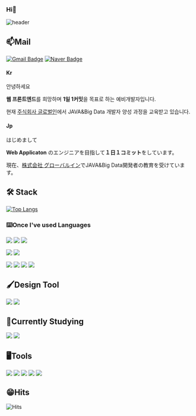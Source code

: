 ### Hi👋

![header](https://capsule-render.vercel.app/api?type=rect&color=auto&height=200&section=header&text=Jinny&fontSize=60)


## 📫Mail
  
[![Gmail Badge](https://img.shields.io/badge/jinddg16@gmail.com-d14836?style=flat-square&logo=Gmail&logoColor=white&link=mailto:jinddg16@gmail.com)](mailto:jinddg16@gmail.com)
[![Naver Badge](https://img.shields.io/badge/whyjinny@naver.com-03C75A?style=flat-square&logo=Naver&logoColor=white&link=mailto:whyjinny@naver.com)](mailto:whyjinny@naver.com)

#### Kr

안녕하세요
  
**웹 프론트엔드**를 희망하며 **1일 1커밋**을 목표로 하는 예비개발자입니다.
  
현재 [주식회사 글로벌인](https://www.globalin.kr/)에서 JAVA&Big Data 개발자 양성 과정을 교육받고 있습니다.

#### Jp

はじめまして
  
**Web Applicaton** のエンジニアを目指して**１日１コミット**をしています。
  
現在、[株式会社 グローバルイン](https://www.globalin.kr/)でJAVA&Big Data開発者の教育を受けています。

## 🛠 Stack
[![Top Langs](https://github-readme-stats.vercel.app/api/top-langs/?username=yeyae&layout=compact)](https://github.com/yeyae/yeyae)

### ⌨️Once I've used Languages
<img src="https://img.shields.io/badge/HTML-E34F26?style=flat-square&logo=html5&logoColor=white"/> <img src="https://img.shields.io/badge/CSS-1572B6?style=flat-square&logo=CSS3&logoColor=white"/> <img src="https://img.shields.io/badge/JavaScript-F7DF1E?style=flat-square&logo=JavaScript&logoColor=white"/> 

<img src="https://img.shields.io/badge/React-61DAFB?style=flat-square&logo=React&logoColor=white"/> <img src="https://img.shields.io/badge/styled components-DB7093?style=flat-square&logo=styled components&logoColor=white"/>

<img src="https://img.shields.io/badge/Oracle-F80000?style=flat-square&logo=Oracle&logoColor=white"/> <img src="https://img.shields.io/badge/MongoDB-47A248?style=flat-square&logo=MongoDB&logoColor=white"/> <img src="https://img.shields.io/badge/Spring-6DB33F?style=flat-square&logo=Spring&logoColor=white"/> <img src="https://img.shields.io/badge/Node.js-339933?style=flat-square&logo=node.js&logoColor=white"/>

## 🖌Design Tool
<img src="https://img.shields.io/badge/Adobe Photoshop-31A8FF?style=flat-square&logo=Adobe Photoshop&logoColor=white"/> <img src="https://img.shields.io/badge/Adobe Illustrator-FF9A00?style=flat-square&logo=Adobe Illustrator&logoColor=white"/>

## 📖Currently Studying
<img src="https://img.shields.io/badge/R-276dc3?style=flat-square&logo=R&logoColor=white"/> <img src="https://img.shields.io/badge/Python-3776AB?style=flat-square&logo=Python&logoColor=white"/>

## 🖥Tools
<img src="https://img.shields.io/badge/Visual Studio-5C2D91?style=flat-square&logo=Visual Studio&logoColor=white"/> <img src="https://img.shields.io/badge/VS Code-007ACC?style=flat-square&logo=Visual Studio Code&logoColor=white"/> <img src="https://img.shields.io/badge/Git-F05032?style=flat-square&logo=Git&logoColor=white"/> <img src="https://img.shields.io/badge/GitHub-181717?style=flat-square&logo=GitHub&logoColor=white"/> <img src="https://img.shields.io/badge/IntelliJ IDEA-000000?style=flat-square&logo=IntelliJ IDEA&logoColor=white"/> 

## 😁Hits
![Hits](https://hits.seeyoufarm.com/api/count/incr/badge.svg?url=https%3A%2F%2Fgithub.com%2Fyeayae%2Fhit-counter&count_bg=%23F9C066&title_bg=%230FC2C0&icon=github.svg&icon_color=%23FFFFFF&title=hits&edge_flat=true)
